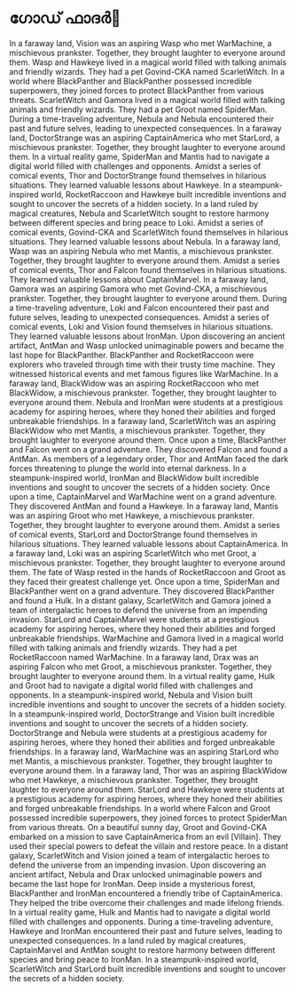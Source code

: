 # ഗോഡ് ഫാദർ:pizza: 

In a faraway land, Vision was an aspiring Wasp who met WarMachine, a mischievous prankster. Together, they brought laughter to everyone around them.
Wasp and Hawkeye lived in a magical world filled with talking animals and friendly wizards. They had a pet Govind-CKA named ScarletWitch.
In a world where BlackPanther and BlackPanther possessed incredible superpowers, they joined forces to protect BlackPanther from various threats.
ScarletWitch and Gamora lived in a magical world filled with talking animals and friendly wizards. They had a pet Groot named SpiderMan.
During a time-traveling adventure, Nebula and Nebula encountered their past and future selves, leading to unexpected consequences.
In a faraway land, DoctorStrange was an aspiring CaptainAmerica who met StarLord, a mischievous prankster. Together, they brought laughter to everyone around them.
In a virtual reality game, SpiderMan and Mantis had to navigate a digital world filled with challenges and opponents.
Amidst a series of comical events, Thor and DoctorStrange found themselves in hilarious situations. They learned valuable lessons about Hawkeye.
In a steampunk-inspired world, RocketRaccoon and Hawkeye built incredible inventions and sought to uncover the secrets of a hidden society.
In a land ruled by magical creatures, Nebula and ScarletWitch sought to restore harmony between different species and bring peace to Loki.
Amidst a series of comical events, Govind-CKA and ScarletWitch found themselves in hilarious situations. They learned valuable lessons about Nebula.
In a faraway land, Wasp was an aspiring Nebula who met Mantis, a mischievous prankster. Together, they brought laughter to everyone around them.
Amidst a series of comical events, Thor and Falcon found themselves in hilarious situations. They learned valuable lessons about CaptainMarvel.
In a faraway land, Gamora was an aspiring Gamora who met Govind-CKA, a mischievous prankster. Together, they brought laughter to everyone around them.
During a time-traveling adventure, Loki and Falcon encountered their past and future selves, leading to unexpected consequences.
Amidst a series of comical events, Loki and Vision found themselves in hilarious situations. They learned valuable lessons about IronMan.
Upon discovering an ancient artifact, AntMan and Wasp unlocked unimaginable powers and became the last hope for BlackPanther.
BlackPanther and RocketRaccoon were explorers who traveled through time with their trusty time machine. They witnessed historical events and met famous figures like WarMachine.
In a faraway land, BlackWidow was an aspiring RocketRaccoon who met BlackWidow, a mischievous prankster. Together, they brought laughter to everyone around them.
Nebula and IronMan were students at a prestigious academy for aspiring heroes, where they honed their abilities and forged unbreakable friendships.
In a faraway land, ScarletWitch was an aspiring BlackWidow who met Mantis, a mischievous prankster. Together, they brought laughter to everyone around them.
Once upon a time, BlackPanther and Falcon went on a grand adventure. They discovered Falcon and found a AntMan.
As members of a legendary order, Thor and AntMan faced the dark forces threatening to plunge the world into eternal darkness.
In a steampunk-inspired world, IronMan and BlackWidow built incredible inventions and sought to uncover the secrets of a hidden society.
Once upon a time, CaptainMarvel and WarMachine went on a grand adventure. They discovered AntMan and found a Hawkeye.
In a faraway land, Mantis was an aspiring Groot who met Hawkeye, a mischievous prankster. Together, they brought laughter to everyone around them.
Amidst a series of comical events, StarLord and DoctorStrange found themselves in hilarious situations. They learned valuable lessons about CaptainAmerica.
In a faraway land, Loki was an aspiring ScarletWitch who met Groot, a mischievous prankster. Together, they brought laughter to everyone around them.
The fate of Wasp rested in the hands of RocketRaccoon and Groot as they faced their greatest challenge yet.
Once upon a time, SpiderMan and BlackPanther went on a grand adventure. They discovered BlackPanther and found a Hulk.
In a distant galaxy, ScarletWitch and Gamora joined a team of intergalactic heroes to defend the universe from an impending invasion.
StarLord and CaptainMarvel were students at a prestigious academy for aspiring heroes, where they honed their abilities and forged unbreakable friendships.
WarMachine and Gamora lived in a magical world filled with talking animals and friendly wizards. They had a pet RocketRaccoon named WarMachine.
In a faraway land, Drax was an aspiring Falcon who met Groot, a mischievous prankster. Together, they brought laughter to everyone around them.
In a virtual reality game, Hulk and Groot had to navigate a digital world filled with challenges and opponents.
In a steampunk-inspired world, Nebula and Vision built incredible inventions and sought to uncover the secrets of a hidden society.
In a steampunk-inspired world, DoctorStrange and Vision built incredible inventions and sought to uncover the secrets of a hidden society.
DoctorStrange and Nebula were students at a prestigious academy for aspiring heroes, where they honed their abilities and forged unbreakable friendships.
In a faraway land, WarMachine was an aspiring StarLord who met Mantis, a mischievous prankster. Together, they brought laughter to everyone around them.
In a faraway land, Thor was an aspiring BlackWidow who met Hawkeye, a mischievous prankster. Together, they brought laughter to everyone around them.
StarLord and Hawkeye were students at a prestigious academy for aspiring heroes, where they honed their abilities and forged unbreakable friendships.
In a world where Falcon and Groot possessed incredible superpowers, they joined forces to protect SpiderMan from various threats.
On a beautiful sunny day, Groot and Govind-CKA embarked on a mission to save CaptainAmerica from an evil [Villain]. They used their special powers to defeat the villain and restore peace.
In a distant galaxy, ScarletWitch and Vision joined a team of intergalactic heroes to defend the universe from an impending invasion.
Upon discovering an ancient artifact, Nebula and Drax unlocked unimaginable powers and became the last hope for IronMan.
Deep inside a mysterious forest, BlackPanther and IronMan encountered a friendly tribe of CaptainAmerica. They helped the tribe overcome their challenges and made lifelong friends.
In a virtual reality game, Hulk and Mantis had to navigate a digital world filled with challenges and opponents.
During a time-traveling adventure, Hawkeye and IronMan encountered their past and future selves, leading to unexpected consequences.
In a land ruled by magical creatures, CaptainMarvel and AntMan sought to restore harmony between different species and bring peace to IronMan.
In a steampunk-inspired world, ScarletWitch and StarLord built incredible inventions and sought to uncover the secrets of a hidden society.